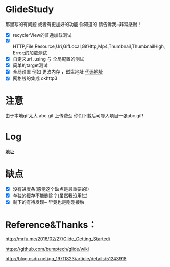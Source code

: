 # GlideStudy

那里写的有问题 或者有更加好的功能 你知道的 请告诉我~非常感谢！

- [x] recyclerView的普通加载测试
- [x] HTTP,File,Resource,Uri,GifLocal,GifHttp,Mp4,Thumbnail,ThumbnailHigh,Error;的加载测试
- [x] 自定义url   .using 与 全局配置的测试
- [x] 简单的target测试
- [x]  全局设置  例如 更改内存 ，磁盘地址 [代码地址](https://github.com/luhaoaimama1/GlideStudy/blob/master/app/src/main/java/com/example/zone/glidestudy/other/GlideModelConfig.java)
- [x]  网格线的集成 okhttp3

# 注意

由于本地gif太大  abc.gif 上传费劲  你们下载后可导入项目一张abc.gif!

# Log
 [地址](https://github.com/bumptech/glide/wiki/Debugging-and-Error-Handling)

# 缺点
- [x] 没有进度条(感觉这个缺点是最重要的!)
- [x] 单独的缓存不能删除？(虽然我没用过)
- [x] 剩下的有待发现~ 毕竟也是刚刚接触

# Reference&Thanks：
http://mrfu.me/2016/02/27/Glide_Getting_Started/

https://github.com/bumptech/glide/wiki

http://blog.csdn.net/qq_19711823/article/details/51243918